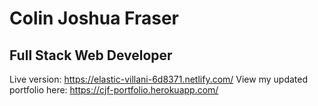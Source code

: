 # Colin Joshua Fraser
## Full Stack Web Developer
Live version: https://elastic-villani-6d8371.netlify.com/
View my updated portfolio here: https://cjf-portfolio.herokuapp.com/
